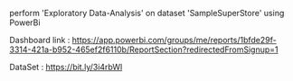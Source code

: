 perform 'Exploratory Data-Analysis' on dataset 'SampleSuperStore' using PowerBi


Dashboard link : https://app.powerbi.com/groups/me/reports/1bfde29f-3314-421a-b952-465ef2f6110b/ReportSection?redirectedFromSignup=1

DataSet : https://bit.ly/3i4rbWl
